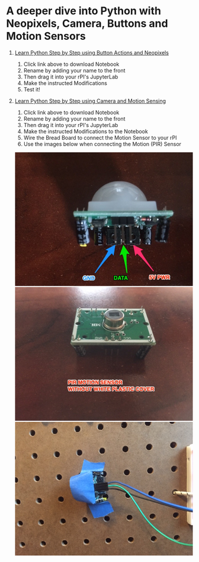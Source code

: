 # A deeper dive into Python with Neopixels, Camera, Buttons and Motion Sensors
1. [Learn Python Step by Step using Button Actions and Neopixels](https://chandrunarayan.github.io/fcsr/projects/python_deep_dive/python_step_by_step.ipynb)
    1. Click link above to download Notebook
    1. Rename by adding your name to the front
    1. Then drag it into your rPI's JupyterLab
    1. Make the instructed Modifications
    1. Test it!
1. [Learn Python Step by Step using Camera and Motion Sensing](https://chandrunarayan.github.io/fcsr/projects/python_deep_dive/python_step_by_step2.ipynb)
    1. Click link above to download Notebook
    1. Rename by adding your name to the front
    1. Then drag it into your rPI's JupyterLab
    1. Make the instructed Modifications to the Notebook
    1. Wire the Bread Board to connect the Motion Sensor to your rPI
    1. Use the images below when connecting the Motion (PIR) Sensor 
  
   ![pir3](pir3.jpg)
   ![pir2](pir2.jpg)
   ![pirside](pirside.jpg)

